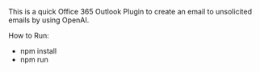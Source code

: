 This is a quick Office 365 Outlook Plugin to create an email to unsolicited emails by using OpenAI.

How to Run:
- npm install
- npm run